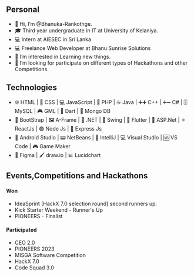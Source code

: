 <h2>Personal</h2>

- 👋 Hi, I’m @Bhanuka-Rankothge.
- 🎓 Third year undergraduate in IT at University of Kelaniya.
- 💻 Intern at AIESEC in Sri Lanka
- 💻 Freelance Web Developer at Bhanu Sunrise Solutions
- 👀 I’m interested in Learning new things.
- 💞️ I’m looking for participate on different types of Hackathons and other Competitions.

<h2>Technologies</h2>
<ul>
  <li>🌐 HTML | 🎨 CSS | 💻 JavaScript | 🐘 PHP | ☕ Java | ➕➕ C++ | ➕➖ C# | 🗄️ MySQL | 🎮 GML | 🎯 Dart | 🍃 Mongo DB</li>
  <li>🥾 BootStrap | 🖼️ A-Frame | 🎯 .NET | 🔄 Swing | 🦋 Flutter | 🎯 ASP.Net | ⚛️ ReactJs | 🟢 Node Js | 🚀 Express Js</li>
  <li>📱 Android Studio | 📟 NetBeans | 🧠 IntelliJ | 💻 Visual Studio | 🆚 VS Code | 🎮 Game Maker</li>
  <li>🎨 Figma | 🖌️ draw.io | 📊 Lucidchart</li>
</ul>

<h2>Events,Competitions and Hackathons</h2>
  <h4>Won</h4>
   <ul>
      <li>
        IdeaSprint [HackX 7.0 selection round] second runners up.
      </li>
     <li>
        Kick Starter Weekend - Runner's Up
      </li>
     <li>
        PIONEERS - Finalist
      </li>
  </ul>
  <h4>Participated</h4>
  <ul>
    <li>
        CEO 2.0
      </li>
    <li>
        PIONEERS 2023
      </li>
      <li>
        MISGA Software Competition
      </li>
      <li>
        HackX 7.0
      </li>
      <li>
        Code Squad 3.0
      </li>
  </ul>
    
<!---
Bhanuka-Rankothge/Bhanuka-Rankothge is a ✨ special ✨ repository because its `README.md` (this file) appears on your GitHub profile.
You can click the Preview link to take a look at your changes.
--->
